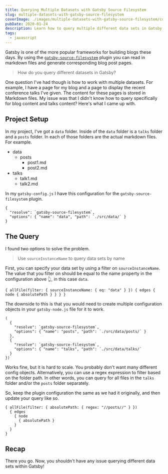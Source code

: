 ```yaml
---
title: Querying Multiple Datasets with Gatsby Source Filesystem
slug: multiple-datasets-with-gatsby-source-filesystem
coverImage: ./images/multiple-datasets-with-gatsby-source-filesystem/cover.png
pubDate: 2020-01-24
description: Learn how to query multiple different data sets in Gatsby with the Gatsby Source Filesystem plugin.
tags:
  - javascript
---
```


Gatsby is one of the more popular frameworks for building blogs these days. By using the [`gatsby-source-filesystem`](https://www.gatsbyjs.org/packages/gatsby-source-filesystem/) plugin you can read in markdown files and generate corresponding blog post pages.

> How do you query different datasets in Gatsby?

One question I've had though is how to work with multiple datasets. For example, I have a page for my blog and a page to display the recent conference talks I've given. The content for these pages is stored in Markdown files. My issue was that I didn't know how to query specifically for blog content and talks content? Here's what I came up with.

## Project Setup

In my project, I've got a `data` folder. Inside of the `data` folder is a `talks` folder and a `posts` folder. In each of those folders are the actual markdown files. For example.

- data
  - posts
    - post1.md
    - post2.md
- talks
  - talk1.md
  - talk2.md

In my `gatsby-config.js` I have this configuration for the `gatsby-source-filesystem` plugin.

    {
      "resolve": `gatsby-source-filesystem`,
      "options": { "name": "data", "path": `./src/data/` }
    }

## The Query

I found two options to solve the problem.

> Use `sourceInstanceName` to query data sets by name

First, you can specify your data set by using a filter on `sourceInstanceName`. The value that you filter on should be equal to the name property in the configuration above 👆️, in this case `data`.

    { allFile(filter: { sourceInstanceName: { eq: "data" } }) { edges { node { absolutePath } } } }

The downside to this is that you would need to create multiple configuration objects in your `gatsby-node.js` file for it to work.

    (
      {
        "resolve": `gatsby-source-filesystem`,
        "options": { "name": "posts", "path": `./src/data/posts/` }
      },
      {
        "resolve": `gatsby-source-filesystem`,
        "options": { "name": "talks", "path": `./src/data/talks/`
      }
    })

Works fine, but it is hard to scale. You probably don't want many different config objects. Alternatively, you can use a regex expression to filter based on the folder path. In other words, you can query for all files in the `talks` folder and/or the `posts` folder separately.

So, keep the plugin configuration the same as we had it originally, and then update your query like so.

    { allFile(filter: { absolutePath: { regex: "//posts//" } })
      { edges
        { node
          { absolutePath }
        }
      }
    }

## Recap

There you go. Now, you shouldn't have any issue querying different data sets within Gatsby!
